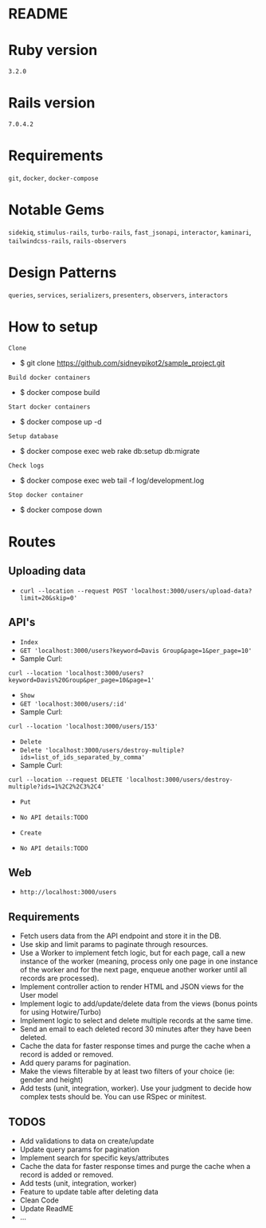 # README

# Ruby version
  `3.2.0`
# Rails version
  `7.0.4.2 `
# Requirements
  `git`, `docker`, `docker-compose`

# Notable Gems
  `sidekiq`, `stimulus-rails`, `turbo-rails`, `fast_jsonapi`, `interactor`, `kaminari`, `tailwindcss-rails`, `rails-observers`

# Design Patterns
  `queries`, `services`, `serializers`, `presenters`, `observers`, `interactors`
# How to setup

  `Clone`

  * $ git clone https://github.com/sidneypikot2/sample_project.git

  `Build docker containers`

  * $ docker compose build

  `Start docker containers`

  * $ docker compose up -d

  `Setup database`

  * $ docker compose exec web rake db:setup db:migrate

  `Check logs`

  * $ docker compose exec web tail -f log/development.log

  `Stop docker container`

  * $ docker compose down

# Routes
  ## Uploading data
  * `curl --location --request POST 'localhost:3000/users/upload-data?limit=20&skip=0'`

  ## API's
  * `Index`
  * `GET 'localhost:3000/users?keyword=Davis Group&page=1&per_page=10'`
  * Sample Curl:
  ```
  curl --location 'localhost:3000/users?keyword=Davis%20Group&per_page=10&page=1'
  ```

  * `Show`
  * `GET 'localhost:3000/users/:id'`
  * Sample Curl:
  ```
  curl --location 'localhost:3000/users/153'
  ```

  * `Delete`
  * `Delete 'localhost:3000/users/destroy-multiple?ids=list_of_ids_separated_by_comma'`
  * Sample Curl:
  ```
  curl --location --request DELETE 'localhost:3000/users/destroy-multiple?ids=1%2C2%2C3%2C4'
  ```

  * `Put`
  * `No API details:TODO`

  * `Create`
  * `No API details:TODO`

  ## Web
  * `http://localhost:3000/users`

  ## Requirements
  * Fetch users data from the API endpoint and store it in the DB.
  * Use skip and limit params to paginate through resources.
  * Use a Worker to implement fetch logic, but for each page, call a new instance of the worker (meaning, process only one page in one instance of the worker and for the next page, enqueue another  worker until all records are processed).
  * Implement controller action to render HTML and JSON views for the User model
  * Implement logic to add/update/delete data from the views (bonus points for using Hotwire/Turbo)
  * Implement logic to select and delete multiple records at the same time.
  * Send an email to each deleted record 30 minutes after they have been deleted.
  * Cache the data for faster response times and purge the cache when a record is added or removed.
  * Add query params for pagination.
  * Make the views filterable by at least two filters of your choice (ie: gender and height)
  * Add tests (unit, integration, worker). Use your judgment to decide how complex tests should be. You can use RSpec or minitest.


  ## TODOS
  * Add validations to data on create/update
  * Update query params for pagination
  * Implement search for specific keys/attributes
  * Cache the data for faster response times and purge the cache when a record is added or removed.
  * Add tests (unit, integration, worker)
  * Feature to update table after deleting data
  * Clean Code
  * Update ReadME
  * ...